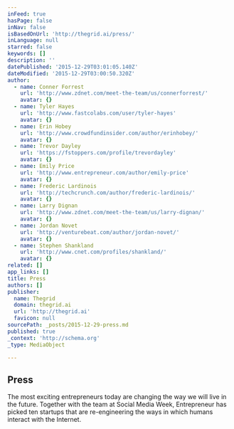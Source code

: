 ```yaml
---
inFeed: true
hasPage: false
inNav: false
isBasedOnUrl: 'http://thegrid.ai/press/'
inLanguage: null
starred: false
keywords: []
description: ''
datePublished: '2015-12-29T03:01:05.140Z'
dateModified: '2015-12-29T03:00:50.320Z'
author:
  - name: Conner Forrest
    url: 'http://www.zdnet.com/meet-the-team/us/connerforrest/'
    avatar: {}
  - name: Tyler Hayes
    url: 'http://www.fastcolabs.com/user/tyler-hayes'
    avatar: {}
  - name: Erin Hobey
    url: 'http://www.crowdfundinsider.com/author/erinhobey/'
    avatar: {}
  - name: Trevor Dayley
    url: 'https://fstoppers.com/profile/trevordayley'
    avatar: {}
  - name: Emily Price
    url: 'http://www.entrepreneur.com/author/emily-price'
    avatar: {}
  - name: Frederic Lardinois
    url: 'http://techcrunch.com/author/frederic-lardinois/'
    avatar: {}
  - name: Larry Dignan
    url: 'http://www.zdnet.com/meet-the-team/us/larry-dignan/'
    avatar: {}
  - name: Jordan Novet
    url: 'http://venturebeat.com/author/jordan-novet/'
    avatar: {}
  - name: Stephen Shankland
    url: 'http://www.cnet.com/profiles/shankland/'
    avatar: {}
related: []
app_links: []
title: Press
authors: []
publisher:
  name: Thegrid
  domain: thegrid.ai
  url: 'http://thegrid.ai'
  favicon: null
sourcePath: _posts/2015-12-29-press.md
published: true
_context: 'http://schema.org'
_type: MediaObject

---
```

<article style=""><h1>Press</h1></article>

The most exciting entrepreneurs today are changing the way we will live in the future. Together with the team at Social Media Week, Entrepreneur has picked ten startups that are re-engineering the ways in which humans interact with the Internet.